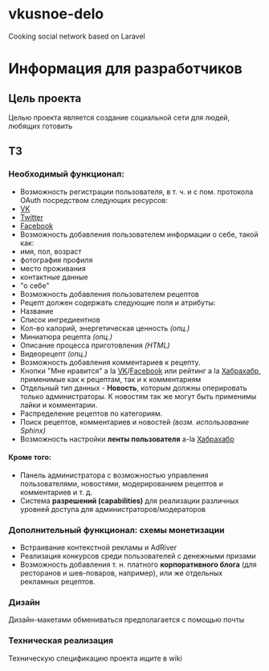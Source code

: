 vkusnoe-delo
============

Cooking social network based on Laravel

# Информация для разработчиков

## Цель проекта
Целью проекта является создание социальной сети для людей, любящих готовить

## ТЗ
### Необходимый функционал:

 - Возможность регистрации пользователя, в т. ч. и с пом. протокола OAuth посредством следующих ресурсов:
  - [VK][vk]
  - [Twitter][twit]
  - [Facebook][fb]
 - Возможность добавления пользователем информации о себе, такой как:
  - имя, пол, возраст
  - фотография профиля
  - место проживания
  - контактные данные
  - "о себе"
 - Возможность добавления пользователем рецептов
 - Рецепт должен содержать следующие поля и атрибуты:
  - Название
  - Список ингредиентнов
  - Кол-во калорий, энергетическая ценность *(опц.)*
  - Миниатюра рецепта *(опц.)*
  - Описание процесса приготовления *(HTML)*
  - Видеорецепт *(опц.)*
 - Возможность добавления комментариев к рецепту.
 - Кнопки "Мне нравится" a la [VK][vk]/[Facebook][fb] или рейтинг a la [Хабрахабр][habr], применимые как к рецептам, так и к комментариям
 - Отдельный тип данных - **Новость**, которым должны оперировать только администраторы. К новостям так же могут быть применимы лайки и комментарии.
 - Распределение рецептов по категориям.
 - Поиск рецептов, комментариев и новостей *(возм. использование Sphinx)*
 - Возможность настройки **ленты пользователя** a-la [Хабрахабр][habr]

#### Кроме того:
 - Панель администратора с возможностью управления пользователями, новостями, модерированием рецептов и комментариев и т. д.
 - Система **разрешений (capabilities)** для реализации различных уровней доступа для администраторов/модераторов

### Дополнительный функционал: схемы монетизации

 - Встраивание контекстной рекламы и AdRiver
 - Реализация конкурсов среди пользователей с денежными призами
 - Возможность добавления т. н. платного **корпоративного блога** (для ресторанов и шев-поваров, например), или же отдельных рекламных рецептов.

### Дизайн

Дизайн-макетами обмениваться предполагается с помощью почты

### Техническая реализация

Техническую спецификацию проекта ищите в wiki


[vk]: http://vk.com
[fb]: http://facebook.com
[twit]: http://twitter.com
[habr]: http://habrahabr.ru
